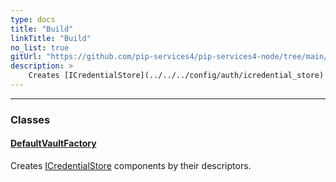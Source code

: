 ```yaml
---
type: docs
title: "Build"
linkTitle: "Build"
no_list: true
gitUrl: "https://github.com/pip-services4/pip-services4-node/tree/main/pip-services4-vault-node"
description: >
    Creates [ICredentialStore](../../../config/auth/icredential_store) components by their descriptors. 
---
```

---
<div class="module-body"> 

### Classes

#### [DefaultVaultFactory](default_vault_factory)
Creates [ICredentialStore](../../../config/auth/icredential_store) components by their descriptors.
</div>
